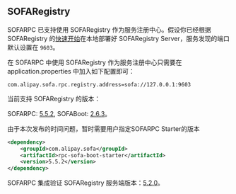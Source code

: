 ## SOFARegistry

SOFARPC 已支持使用 SOFARegistry 作为服务注册中心。假设你已经根据 SOFARegistry 的[快速开始](https://www.sofastack.tech/sofa-registry/docs/Server-QuickStart)在本地部署好 SOFARegistry Server，服务发现的端口默认设置在 `9603`。

在 SOFARPC 中使用 SOFARegistry 作为服务注册中心只需要在 application.properties 中加入如下配置即可：
```
com.alipay.sofa.rpc.registry.address=sofa://127.0.0.1:9603
```

当前支持 SOFARegistry 的版本：

SOFARPC: [5.5.2](https://github.com/sofastack/sofa-rpc/releases), SOFABoot: [2.6.3](https://github.com/sofastack/sofa-boot/releases/)。

由于本次发布的时间问题，暂时需要用户指定SOFARPC Starter的版本

```xml
<dependency>
    <groupId>com.alipay.sofa</groupId>
    <artifactId>rpc-sofa-boot-starter</artifactId>
    <version>5.5.2</version>
</dependency>
```


SOFARPC 集成验证 SOFARegistry 服务端版本：[5.2.0](https://github.com/sofastack/sofa-registry/releases/tag/5.2.0)。